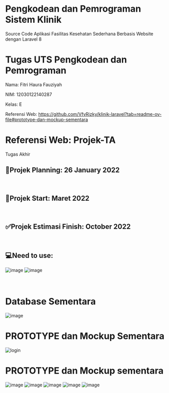 # Pengkodean dan Pemrograman Sistem Klinik 
Source Code Aplikasi Fasilitas Kesehatan Sederhana Berbasis Website dengan Laravel 8
# Tugas UTS Pengkodean dan Pemrograman 
Nama: Fitri Haura Fauziyah

NIM: 12030122140287

Kelas: E

Referensi Web: https://github.com/VfvRizky/klinik-laravel?tab=readme-ov-file#prototype-dan-mockup-sementara
# Referensi Web: Projek-TA
Tugas Akhir
<br/>
## 🛑Projek Planning: 26 January 2022
<br/>

## 🔰Projek Start: Maret 2022
<br/>

## ✅Projek Estimasi Finish: October 2022
<br/>

## 💻Need to use:
![image](https://user-images.githubusercontent.com/73746365/173214119-b2b243e6-3c53-4372-a244-507ddcc58f8f.png)
![image](https://user-images.githubusercontent.com/73746365/173214276-690300ff-3541-4ba9-9de7-5dd75230ccf7.png)
<br/>
<br/>
<br/>

# Database Sementara
![image](https://user-images.githubusercontent.com/73746365/193379611-2040b141-275f-4cef-8ac4-d6e67f4e012c.png)

# PROTOTYPE dan Mockup Sementara
![login](https://user-images.githubusercontent.com/73746365/158311492-b93f8117-6eaa-4ddd-aae4-9b8a95684b38.png)
# PROTOTYPE dan Mockup sementara
![image](https://user-images.githubusercontent.com/73746365/193379210-cf9f6511-598e-4867-a4ff-92f5dcffbb44.png)
![image](https://user-images.githubusercontent.com/73746365/193379427-89fa6d3f-57ef-4933-ba80-8c6b7124f3b6.png)
![image](https://user-images.githubusercontent.com/73746365/193379256-f960324d-b61c-492a-a409-4fb568cff848.png)
![image](https://user-images.githubusercontent.com/73746365/193379266-f43d2d22-8f8f-4531-a509-736d39f9d337.png)
![image](https://user-images.githubusercontent.com/73746365/193379449-c468d36a-82e6-4c90-bc46-d534859f0853.png)


